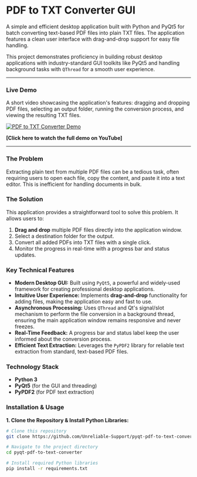 # PDF to TXT Converter GUI

A simple and efficient desktop application built with Python and PyQt5 for batch converting text-based PDF files into plain TXT files. The application features a clean user interface with drag-and-drop support for easy file handling.

This project demonstrates proficiency in building robust desktop applications with industry-standard GUI toolkits like PyQt5 and handling background tasks with `QThread` for a smooth user experience.

---

### Live Demo

A short video showcasing the application's features: dragging and dropping PDF files, selecting an output folder, running the conversion process, and viewing the resulting TXT files.

[![PDF to TXT Converter Demo](https://img.youtube.com/vi/YOUTUBE_VIDEO_ID/0.jpg)](https://www.youtube.com/watch?v=YOUTUBE_VIDEO_ID)

**[Click here to watch the full demo on YouTube]**

---

### The Problem
Extracting plain text from multiple PDF files can be a tedious task, often requiring users to open each file, copy the content, and paste it into a text editor. This is inefficient for handling documents in bulk.

### The Solution
This application provides a straightforward tool to solve this problem. It allows users to:
1.  **Drag and drop** multiple PDF files directly into the application window.
2.  Select a destination folder for the output.
3.  Convert all added PDFs into TXT files with a single click.
4.  Monitor the progress in real-time with a progress bar and status updates.

### Key Technical Features
*   **Modern Desktop GUI:** Built using `PyQt5`, a powerful and widely-used framework for creating professional desktop applications.
*   **Intuitive User Experience:** Implements **drag-and-drop** functionality for adding files, making the application easy and fast to use.
*   **Asynchronous Processing:** Uses `QThread` and Qt's signal/slot mechanism to perform the file conversion in a background thread, ensuring the main application window remains responsive and never freezes.
*   **Real-Time Feedback:** A progress bar and status label keep the user informed about the conversion process.
*   **Efficient Text Extraction:** Leverages the `PyPDF2` library for reliable text extraction from standard, text-based PDF files.

### Technology Stack
*   **Python 3**
*   **PyQt5** (for the GUI and threading)
*   **PyPDF2** (for PDF text extraction)

### Installation & Usage

**1. Clone the Repository & Install Python Libraries:**
```bash
# Clone this repository
git clone https://github.com/Unreliable-Support/pyqt-pdf-to-text-converter.git

# Navigate to the project directory
cd pyqt-pdf-to-text-converter

# Install required Python libraries
pip install -r requirements.txt
